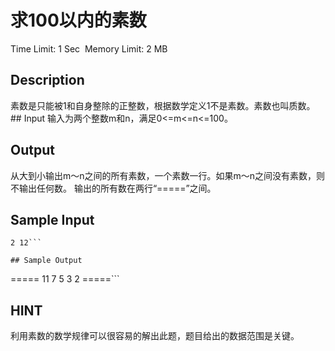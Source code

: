 # 求100以内的素数
Time Limit: 1 Sec  Memory Limit: 2 MB

## Description
素数是只能被1和自身整除的正整数，根据数学定义1不是素数。素数也叫质数。## Input
输入为两个整数m和n，满足0<=m<=n<=100。
## Output
从大到小输出m～n之间的所有素数，一个素数一行。如果m～n之间没有素数，则不输出任何数。
输出的所有数在两行“=====”之间。
## Sample Input
```
2 12```

## Sample Output
```
=====
11
7
5
3
2
=====```

## HINT
利用素数的数学规律可以很容易的解出此题，题目给出的数据范围是关键。